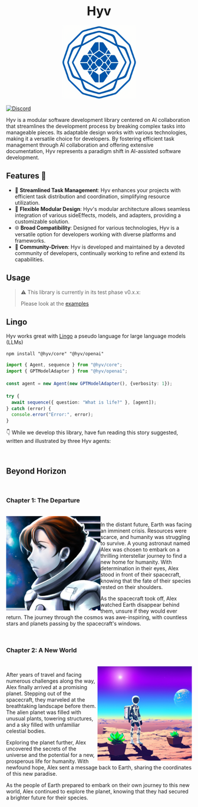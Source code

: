 <h1 align="center"><big>Hyv</big></h1>

<p align="center"><img src="assets/logo.png" alt="logo" width="200"/></p>

[![Discord](https://img.shields.io/discord/1091306623819059300?color=7289da&label=Discord&logo=discord&logoColor=fff&style=for-the-badge)](https://discord.com/invite/m3TBB9XEkb)

Hyv is a modular software development library centered on AI collaboration that streamlines the development process by breaking complex tasks into manageable pieces. Its adaptable design works with various technologies, making it a versatile choice for developers. By fostering efficient task management through AI collaboration and offering extensive documentation, Hyv represents a paradigm shift in AI-assisted software development.

## Features 🌟

- 🚀 **Streamlined Task Management**: Hyv enhances your projects with efficient task distribution and coordination, simplifying resource utilization.
- 🧩 **Flexible Modular Design**: Hyv's modular architecture allows seamless integration of various sideEffects, models, and adapters, providing a customizable solution.
- 🌐 **Broad Compatibility**: Designed for various technologies, Hyv is a versatile option for developers working with diverse platforms and frameworks.
- 🌱 **Community-Driven**: Hyv is developed and maintained by a devoted community of developers, continually working to refine and extend its capabilities.

## Usage

> ⚠️ This library is currently in its test phase v0.x.x:
> 
> Please look at the [examples](examples)

## Lingo

Hyv works great with [Lingo](https://github.com/failfa-st/lingo/) a pseudo language for large language models (LLMs)

```shell
npm install "@hyv/core" "@hyv/openai"
```

```typescript
import { Agent, sequence } from "@hyv/core";
import { GPTModelAdapter } from "@hyv/openai";

const agent = new Agent(new GPTModelAdapter(), {verbosity: 1});

try {
  await sequence({ question: "What is life?" }, [agent]);
} catch (error) {
  console.error("Error:", error);
}
```

👇 While we develop this library, have fun reading this story suggested, written and illustrated by three Hyv agents:

<br clear="both"/>

## Beyond Horizon

<br clear="both"/>

### Chapter 1: The Departure

<br clear="both"/>
<img align="left" src="assets/story/young_astronaut.jpg" alt="Young astronaut preparing for their journey" width="256"/>

In the distant future, Earth was facing an imminent crisis. Resources were scarce, and humanity was struggling to survive. A young astronaut named Alex was chosen to embark on a thrilling interstellar journey to find a new home for humanity. With determination in their eyes, Alex stood in front of their spacecraft, knowing that the fate of their species rested on their shoulders.

As the spacecraft took off, Alex watched Earth disappear behind them, unsure if they would ever return. The journey through the cosmos was awe-inspiring, with countless stars and planets passing by the spacecraft's windows.

<br clear="both"/>

### Chapter 2: A New World

<br clear="both"/>
<img align="right" src="assets/story/alien_planet.jpg" alt="Astronaut standing on an alien planet" width="256"/>

After years of travel and facing numerous challenges along the way, Alex finally arrived at a promising planet. Stepping out of the spacecraft, they marveled at the breathtaking landscape before them. The alien planet was filled with unusual plants, towering structures, and a sky filled with unfamiliar celestial bodies.

Exploring the planet further, Alex uncovered the secrets of the universe and the potential for a new, prosperous life for humanity. With newfound hope, Alex sent a message back to Earth, sharing the coordinates of this new paradise.

As the people of Earth prepared to embark on their own journey to this new world, Alex continued to explore the planet, knowing that they had secured a brighter future for their species.
